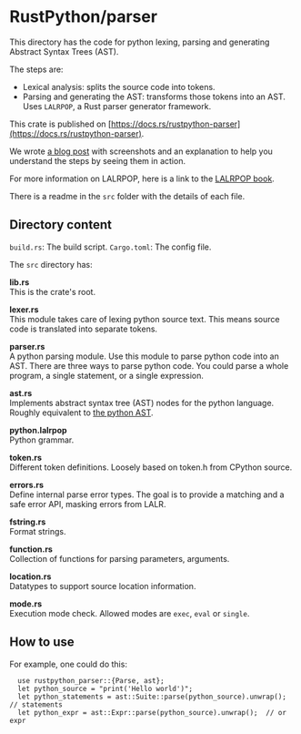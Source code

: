 # RustPython/parser

This directory has the code for python lexing, parsing and generating Abstract Syntax Trees (AST).

The steps are:
- Lexical analysis: splits the source code into tokens.
- Parsing and generating the AST: transforms those tokens into an AST. Uses `LALRPOP`, a Rust parser generator framework.

This crate is published on [https://docs.rs/rustpython-parser](https://docs.rs/rustpython-parser).

We wrote [a blog post](https://rustpython.github.io/2020/04/02/thing-explainer-parser.html) with screenshots and an explanation to help you understand the steps by seeing them in action.

For more information on LALRPOP, here is a link to the [LALRPOP book](https://github.com/lalrpop/lalrpop).

There is a readme in the `src` folder with the details of each file.


## Directory content

`build.rs`: The build script.
`Cargo.toml`: The config file.

The `src` directory has:

**lib.rs**   
This is the crate's root.

**lexer.rs**   
This module takes care of lexing python source text. This means source code is translated into separate tokens.

**parser.rs**   
A python parsing module. Use this module to parse python code into an AST. There are three ways to parse python code. You could parse a whole program, a single statement, or a single expression.

**ast.rs**   
 Implements abstract syntax tree (AST) nodes for the python language. Roughly equivalent to [the python AST](https://docs.python.org/3/library/ast.html).

**python.lalrpop**   
Python grammar.

**token.rs**   
Different token definitions. Loosely based on token.h from CPython source.

**errors.rs**   
Define internal parse error types. The goal is to provide a matching and a safe error API, masking errors from LALR.

**fstring.rs**   
Format strings.

**function.rs**   
Collection of functions for parsing parameters, arguments.

**location.rs**   
Datatypes to support source location information.

**mode.rs**   
Execution mode check. Allowed modes are `exec`, `eval` or `single`.


## How to use

For example, one could do this:
```
  use rustpython_parser::{Parse, ast};
  let python_source = "print('Hello world')";
  let python_statements = ast::Suite::parse(python_source).unwrap();  // statements
  let python_expr = ast::Expr::parse(python_source).unwrap();  // or expr
```
